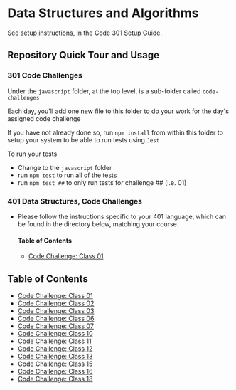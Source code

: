 # Data Structures and Algorithms

See [setup instructions](https://codefellows.github.io/setup-guide/code-301/3-code-challenges), in the Code 301 Setup Guide.

## Repository Quick Tour and Usage

### 301 Code Challenges

Under the `javascript` folder, at the top level, is a sub-folder called `code-challenges`

Each day, you'll add one new file to this folder to do your work for the day's assigned code challenge

If you have not already done so, run `npm install` from within this folder to setup your system to be able to run tests using `Jest`

To run your tests

- Change to the `javascript` folder
- run `npm test` to run all of the tests
- run `npm test ##` to only run tests for challenge ## (i.e. 01)

### 401 Data Structures, Code Challenges

- Please follow the instructions specific to your 401 language, which can be found in the directory below, matching your course.

  #### **Table of Contents**

  * [Code Challenge: Class 01](./javascript/array-reverse/README.md)
## **Table of Contents**

* [Code Challenge: Class 01](./javascript/code-challenges/array-reverse/README.md)
* [Code Challenge: Class 02](./javascript/code-challenges/array-insert-shift/README.md)
* [Code Challenge: Class 03](./javascript/code-challenges/array-binary-search/README.md)
* [Code Challenge: Class 06](./javascript/code-challenges/challenge-06/README.md)
* [Code Challenge: Class 07](./javascript/code-challenges/challenge-07/README.md)
* [Code Challenge: Class 10](./javascript/code-challenges/code-401/challenge-10/README.md)
* [Code Challenge: Class 11](./javascript/code-challenges/code-401/challenge-11/README.md)
* [Code Challenge: Class 12](./javascript/code-challenges/code-401/challenge-12/README.md)
* [Code Challenge: Class 13](./javascript/code-challenges/code-401/challenge-13/README.md)
* [Code Challenge: Class 15](./javascript/code-challenges/code-401/challenge-15/README.md)
* [Code Challenge: Class 16](./javascript/code-challenges/code-401/challenge-16/README.md)
* [Code Challenge: Class 18](./javascript/code-challenges/code-401/challenge-18/README.md)
